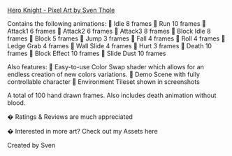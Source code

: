 [Hero Knight - Pixel Art by Sven Thole](https://assetstore.unity.com/packages/2d/characters/hero-knight-pixel-art-165188)

Contains the following animations:
🔹 Idle 8 frames
🔹 Run 10 frames
🔹 Attack1 6 frames
🔹 Attack2 6 frames
🔹 Attack3 8 frames
🔹 Block Idle 8 frames
🔹 Block 5 frames
🔹 Jump 3 frames
🔹 Fall 4 frames
🔹 Roll 4 frames
🔹 Ledge Grab 4 frames
🔹 Wall Slide 4 frames
🔹 Hurt 3 frames
🔹 Death 10 frames
🔹 Block Effect 10 frames
🔹 Slide Dust 10 frames

Also features:
🔹 Easy-to-use Color Swap shader which allows for an endless creation of new colors variations.
🔹 Demo Scene with fully controllable character
🔹 Environment Tileset shown in screenshots

A total of 100 hand drawn frames. Also includes death animation without blood.


 � Ratings & Reviews are much appreciated

 � Interested in more art? Check out my Assets here

Created by Sven

